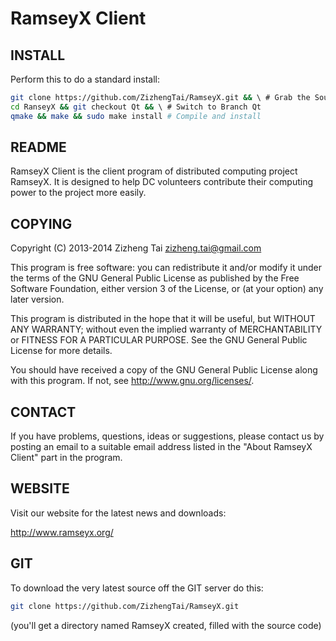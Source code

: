 RamseyX Client
====
INSTALL
----
Perform this to do a standard install:
```Bash
git clone https://github.com/ZizhengTai/RamseyX.git && \ # Grab the Source
cd RanseyX && git checkout Qt && \ # Switch to Branch Qt
qmake && make && sudo make install # Compile and install 
```

README
----
RamseyX Client is the client program of distributed computing project RamseyX. 
It is designed to help DC volunteers contribute their computing power to the project more easily.

COPYING
----
Copyright (C) 2013-2014 Zizheng Tai <zizheng.tai@gmail.com>

This program is free software: you can redistribute it and/or modify
it under the terms of the GNU General Public License as published by
the Free Software Foundation, either version 3 of the License, or
(at your option) any later version.

This program is distributed in the hope that it will be useful,
but WITHOUT ANY WARRANTY; without even the implied warranty of
MERCHANTABILITY or FITNESS FOR A PARTICULAR PURPOSE.  See the
GNU General Public License for more details.

You should have received a copy of the GNU General Public License along with this program.
If not, see <http://www.gnu.org/licenses/>.

CONTACT
----
If you have problems, questions, ideas or suggestions,
please contact us by posting an email to a suitable email address listed
in the "About RamseyX Client" part in the program.

WEBSITE
----
Visit our website for the latest news and downloads:

<http://www.ramseyx.org/>

GIT
----
To download the very latest source off the GIT server do this:
```Bash
git clone https://github.com/ZizhengTai/RamseyX.git
```
(you'll get a directory named RamseyX created, filled with the source code)
